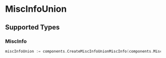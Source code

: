 # MiscInfoUnion


## Supported Types

### MiscInfo

```go
miscInfoUnion := components.CreateMiscInfoUnionMiscInfo(components.MiscInfo{/* values here */})
```


